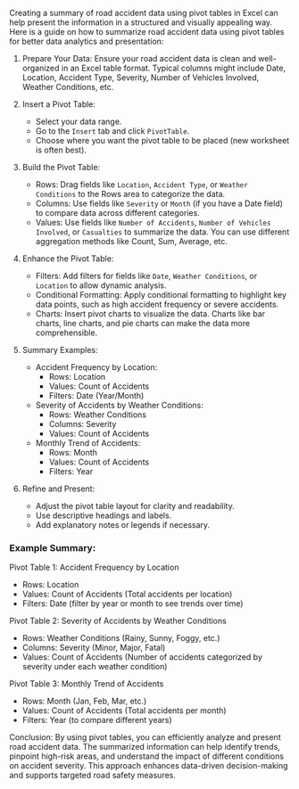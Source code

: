 Creating a summary of road accident data using pivot tables in Excel can help present the information in a structured and visually appealing way. Here is a guide on how to summarize road accident data using pivot tables for better data analytics and presentation:

1. Prepare Your Data:
   Ensure your road accident data is clean and well-organized in an Excel table format. Typical columns might include Date, Location, Accident Type, Severity, Number of Vehicles Involved, Weather Conditions, etc.

2. Insert a Pivot Table:
   - Select your data range.
   - Go to the `Insert` tab and click `PivotTable`.
   - Choose where you want the pivot table to be placed (new worksheet is often best).

3. Build the Pivot Table:
   - Rows: Drag fields like `Location`, `Accident Type`, or `Weather Conditions` to the Rows area to categorize the data.
   - Columns: Use fields like `Severity` or `Month` (if you have a Date field) to compare data across different categories.
   - Values: Use fields like `Number of Accidents`, `Number of Vehicles Involved`, or `Casualties` to summarize the data. You can use different aggregation methods like Count, Sum, Average, etc.

4. Enhance the Pivot Table:
   - Filters: Add filters for fields like `Date`, `Weather Conditions`, or `Location` to allow dynamic analysis.
   - Conditional Formatting: Apply conditional formatting to highlight key data points, such as high accident frequency or severe accidents.
   - Charts: Insert pivot charts to visualize the data. Charts like bar charts, line charts, and pie charts can make the data more comprehensible.

5. Summary Examples:
   - Accident Frequency by Location:
     - Rows: Location
     - Values: Count of Accidents
     - Filters: Date (Year/Month)
   - Severity of Accidents by Weather Conditions:
     - Rows: Weather Conditions
     - Columns: Severity
     - Values: Count of Accidents
   - Monthly Trend of Accidents:
     - Rows: Month
     - Values: Count of Accidents
     - Filters: Year

6. Refine and Present:
   - Adjust the pivot table layout for clarity and readability.
   - Use descriptive headings and labels.
   - Add explanatory notes or legends if necessary.

### Example Summary:

Pivot Table 1: Accident Frequency by Location
- Rows: Location
- Values: Count of Accidents (Total accidents per location)
- Filters: Date (filter by year or month to see trends over time)

Pivot Table 2: Severity of Accidents by Weather Conditions
- Rows: Weather Conditions (Rainy, Sunny, Foggy, etc.)
- Columns: Severity (Minor, Major, Fatal)
- Values: Count of Accidents (Number of accidents categorized by severity under each weather condition)

Pivot Table 3: Monthly Trend of Accidents
- Rows: Month (Jan, Feb, Mar, etc.)
- Values: Count of Accidents (Total accidents per month)
- Filters: Year (to compare different years)

 Conclusion:
By using pivot tables, you can efficiently analyze and present road accident data. The summarized information can help identify trends, pinpoint high-risk areas, and understand the impact of different conditions on accident severity. This approach enhances data-driven decision-making and supports targeted road safety measures.
